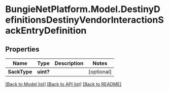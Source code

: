 # BungieNetPlatform.Model.DestinyDefinitionsDestinyVendorInteractionSackEntryDefinition
## Properties

Name | Type | Description | Notes
------------ | ------------- | ------------- | -------------
**SackType** | **uint?** |  | [optional] 

[[Back to Model list]](../README.md#documentation-for-models) [[Back to API list]](../README.md#documentation-for-api-endpoints) [[Back to README]](../README.md)


